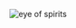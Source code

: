 ![eye of spirits](https://s283man.storage.yandex.net/rdisk/ab5fb226f0199c7a7a73cb91e6c51013bd2685b8ce4fdfdfa6033ea501fde419/5ff138ea/rWrGw1jWm9zdlHtFJwpGgx93ox_-Q3up_SLHpjd2KYBitNopLrEM5sBPNB629n7x7TM0uMyT2LvUYFKnGQ3NRw==?uid=96074466&filename=%2311%20-%20eye%20of%20sauron.png&disposition=inline&hash=&limit=0&content_type=image%2Fpng&owner_uid=96074466&fsize=35295&hid=13523e9263bfbf8b976d4bb91c3f9f92&media_type=image&tknv=v2&etag=251bd528e0016286737e42c042fa1c3d&rtoken=MiHf4mPxMjRu&force_default=yes&ycrid=na-17039d9f8c3c208ae19dbcbed99550f3-downloader15e&ts=5b7f682b08e80&s=112ca58ed9c676590226e7ec1491b65d4a50aada525e55f32ab1966afd78bf0a&pb=U2FsdGVkX18Q3KhrkAND3fnGn17g1Ng8O3DzREFevrC2SE7KzbooveYLUaXG_tVY-ndK_AD2SQRDaC25jvTrv62XmedfDgxnUDdaC38xLoo)